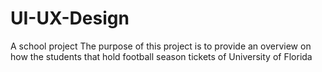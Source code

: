 # UI-UX-Design
A school project 
The purpose of this project is to provide an overview on how the students that hold football season tickets of University of Florida
